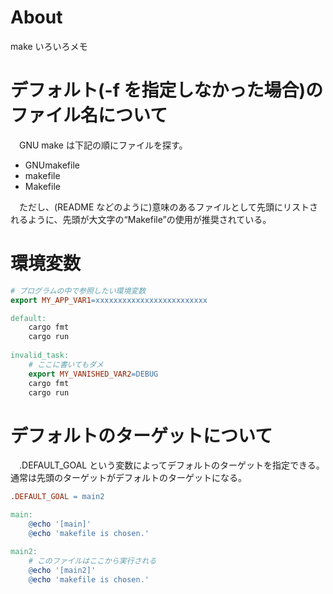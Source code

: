 # About
make いろいろメモ

# デフォルト(-f を指定しなかった場合)のファイル名について

　GNU make は下記の順にファイルを探す。

- GNUmakefile
- makefile
- Makefile

　ただし、(README などのように)意味のあるファイルとして先頭にリストされるように、先頭が大文字の“Makefile”の使用が推奨されている。

# 環境変数

```makefile
# プログラムの中で参照したい環境変数
export MY_APP_VAR1=xxxxxxxxxxxxxxxxxxxxxxxxx

default:
	cargo fmt
	cargo run
	
invalid_task:
	# ここに書いてもダメ
	export MY_VANISHED_VAR2=DEBUG
	cargo fmt
	cargo run
```



# デフォルトのターゲットについて

　.DEFAULT_GOAL という変数によってデフォルトのターゲットを指定できる。通常は先頭のターゲットがデフォルトのターゲットになる。

```makefile
.DEFAULT_GOAL = main2

main:
	@echo '[main]'
	@echo 'makefile is chosen.'

main2:
	# このファイルはここから実行される
	@echo '[main2]'
	@echo 'makefile is chosen.'
```


